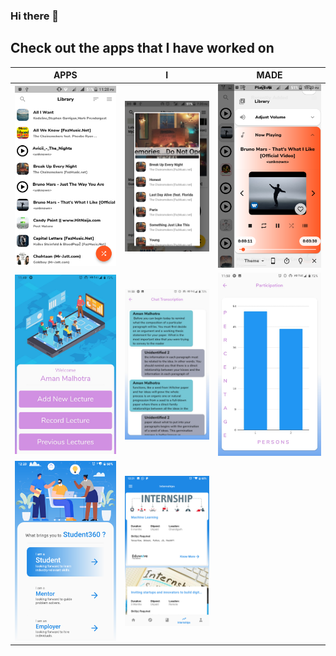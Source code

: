 ### Hi there 👋

## Check out the apps that I have worked on

| APPS | I | MADE |
|-----------------------|------------|----------------------|
|![1](./Images/1.png) | ![2](./Images/2.png) | ![3](./Images/3.png) |
|![4](./Images/4.jpeg) | ![5](./Images/5.jpeg) | ![6](./Images/6.jpeg) |
|![7](./Images/7.png) | ![8](./Images/8.png) |  |
